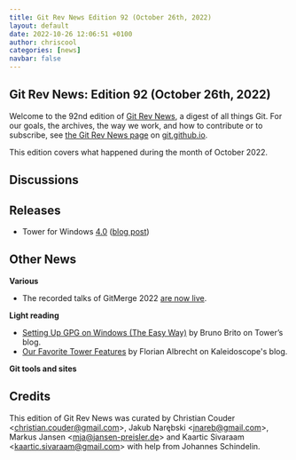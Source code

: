```yaml
---
title: Git Rev News Edition 92 (October 26th, 2022)
layout: default
date: 2022-10-26 12:06:51 +0100
author: chriscool
categories: [news]
navbar: false
---
```


## Git Rev News: Edition 92 (October 26th, 2022)

Welcome to the 92nd edition of [Git Rev News](https://git.github.io/rev_news/rev_news/),
a digest of all things Git. For our goals, the archives, the way we work, and how to contribute or to
subscribe, see [the Git Rev News page](https://git.github.io/rev_news/rev_news/) on [git.github.io](http://git.github.io).

This edition covers what happened during the month of October 2022.

## Discussions

<!---
### General
-->

<!---
### Reviews
-->

<!---
### Support
-->

<!---
## Developer Spotlight:
-->

## Releases

+ Tower for Windows [4.0](https://www.git-tower.com/release-notes/windows?show_tab=release-notes) ([blog post](https://www.git-tower.com/blog/tower-windows-4/))

## Other News

__Various__

+ The recorded talks of GitMerge 2022 [are now live](https://www.youtube.com/playlist?list=PL0lo9MOBetEGEAs1D28ExRQONnX-uZ3Wf).

__Light reading__

+ [Setting Up GPG on Windows (The Easy Way)](https://www.git-tower.com/blog/setting-up-gpg-windows/) by Bruno Brito on Tower’s blog.
+ [Our Favorite Tower Features](https://blog.kaleidoscope.app/2022/10/18/our-l33t-tower-features/) by Florian Albrecht on Kaleidoscope's blog.

<!---
__Easy watching__
-->

__Git tools and sites__


## Credits

This edition of Git Rev News was curated by
Christian Couder &lt;<christian.couder@gmail.com>&gt;,
Jakub Narębski &lt;<jnareb@gmail.com>&gt;,
Markus Jansen &lt;<mja@jansen-preisler.de>&gt; and
Kaartic Sivaraam &lt;<kaartic.sivaraam@gmail.com>&gt;
with help from Johannes Schindelin.

